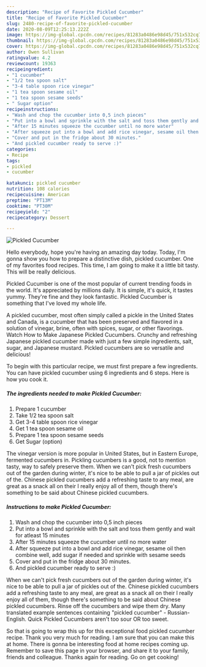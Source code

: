 ```yaml
---
description: "Recipe of Favorite Pickled Cucumber"
title: "Recipe of Favorite Pickled Cucumber"
slug: 2480-recipe-of-favorite-pickled-cucumber
date: 2020-08-09T12:25:13.222Z
image: https://img-global.cpcdn.com/recipes/81283a0486e98d45/751x532cq70/pickled-cucumber-recipe-main-photo.jpg
thumbnail: https://img-global.cpcdn.com/recipes/81283a0486e98d45/751x532cq70/pickled-cucumber-recipe-main-photo.jpg
cover: https://img-global.cpcdn.com/recipes/81283a0486e98d45/751x532cq70/pickled-cucumber-recipe-main-photo.jpg
author: Owen Sullivan
ratingvalue: 4.2
reviewcount: 19363
recipeingredient:
- "1 cucumber"
- "1/2 tea spoon salt"
- "3-4 table spoon rice vinegar"
- "1 tea spoon sesame oil"
- "1 tea spoon sesame seeds"
- " Sugar option"
recipeinstructions:
- "Wash and chop the cucumber into 0,5 inch pieces"
- "Put into a bowl and sprinkle with the salt and toss them gently and wait for atleast 15 minutes"
- "After 15 minutes squeeze the cucumber until no more water"
- "After squeeze put into a bowl and add rice vinegar, sesame oil then combine well, add sugar if needed and sprinkle with sesame seeds"
- "Cover and put in the fridge about 30 minutes."
- "And pickled cucumber ready to serve :)"
categories:
- Recipe
tags:
- pickled
- cucumber

katakunci: pickled cucumber 
nutrition: 108 calories
recipecuisine: American
preptime: "PT13M"
cooktime: "PT30M"
recipeyield: "2"
recipecategory: Dessert

---
```



![Pickled Cucumber](https://img-global.cpcdn.com/recipes/81283a0486e98d45/751x532cq70/pickled-cucumber-recipe-main-photo.jpg)

Hello everybody, hope you're having an amazing day today. Today, I'm gonna show you how to prepare a distinctive dish, pickled cucumber. One of my favorites food recipes. This time, I am going to make it a little bit tasty. This will be really delicious.

Pickled Cucumber is one of the most popular of current trending foods in the world. It's appreciated by millions daily. It is simple, it's quick, it tastes yummy. They're fine and they look fantastic. Pickled Cucumber is something that I've loved my whole life.

A pickled cucumber, most often simply called a pickle in the United States and Canada, is a cucumber that has been preserved and flavored in a solution of vinegar, brine, often with spices, sugar, or other flavorings. Watch How to Make Japanese Pickled Cucumbers. Crunchy and refreshing Japanese pickled cucumber made with just a few simple ingredients, salt, sugar, and Japanese mustard. Pickled cucumbers are so versatile and delicious!


To begin with this particular recipe, we must first prepare a few ingredients. You can have pickled cucumber using 6 ingredients and 6 steps. Here is how you cook it.

<!--inarticleads1-->

##### The ingredients needed to make Pickled Cucumber:

1. Prepare 1 cucumber
1. Take 1/2 tea spoon salt
1. Get 3-4 table spoon rice vinegar
1. Get 1 tea spoon sesame oil
1. Prepare 1 tea spoon sesame seeds
1. Get  Sugar (option)


The vinegar version is more popular in United States, but in Eastern Europe, fermented cucumbers in. Pickling cucumbers is a good, not to mention tasty, way to safely preserve them. When we can&#39;t pick fresh cucumbers out of the garden during winter, it&#39;s nice to be able to pull a jar of pickles out of the. Chinese pickled cucumbers add a refreshing taste to any meal, are great as a snack all on their I really enjoy all of them, though there&#39;s something to be said about Chinese pickled cucumbers. 

<!--inarticleads2-->

##### Instructions to make Pickled Cucumber:

1. Wash and chop the cucumber into 0,5 inch pieces
1. Put into a bowl and sprinkle with the salt and toss them gently and wait for atleast 15 minutes
1. After 15 minutes squeeze the cucumber until no more water
1. After squeeze put into a bowl and add rice vinegar, sesame oil then combine well, add sugar if needed and sprinkle with sesame seeds
1. Cover and put in the fridge about 30 minutes.
1. And pickled cucumber ready to serve :)


When we can&#39;t pick fresh cucumbers out of the garden during winter, it&#39;s nice to be able to pull a jar of pickles out of the. Chinese pickled cucumbers add a refreshing taste to any meal, are great as a snack all on their I really enjoy all of them, though there&#39;s something to be said about Chinese pickled cucumbers. Rinse off the cucumbers and wipe them dry. Many translated example sentences containing &#34;pickled cucumber&#34; - Russian-English. Quick Pickled Cucumbers aren&#39;t too sour OR too sweet. 

So that is going to wrap this up for this exceptional food pickled cucumber recipe. Thank you very much for reading. I am sure that you can make this at home. There is gonna be interesting food at home recipes coming up. Remember to save this page in your browser, and share it to your family, friends and colleague. Thanks again for reading. Go on get cooking!
